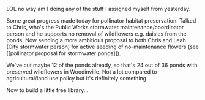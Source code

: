 LOL no way am I doing any of the stuff I assigned myself from yesterday.

Some great progress made today for pollinator habitat preservation. Talked to Chris, who's the Public Works stormwater maintenance/coordinator person and he supports no removal of wildflowers e.g. daisies from the ponds. Now sending a more ambitious proposal to both Chris and Leah (City stormwater person) for active seeding of no-maintenance flowers (see [[pollinator proposal for stormwater ponds]]).

We've cut maybe 12 of the ponds already, so that's 24 out of 36 ponds with preserved wildflowers in Woodinville. Not a lot compared to agricultural/land use policy but it's definitely something. 

Now to build a little free library...
